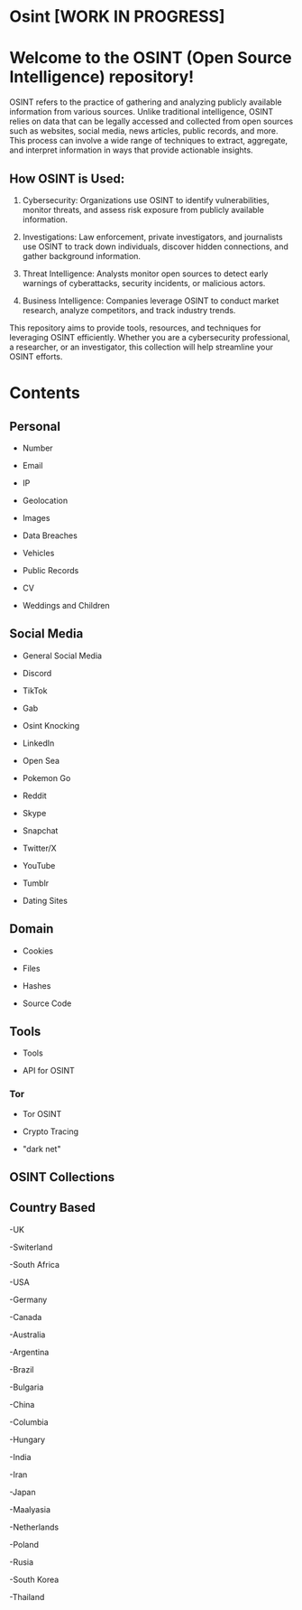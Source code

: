 # Osint [WORK IN PROGRESS]
# **Welcome to the OSINT (Open Source Intelligence) repository!**

OSINT refers to the practice of gathering and analyzing publicly available information from various sources.
Unlike traditional intelligence, OSINT relies on data that can be legally accessed and collected from open sources such as websites, social media, news articles, public records, and more.
This process can involve a wide range of techniques to extract, aggregate, and interpret information in ways that provide actionable insights.


## How OSINT is Used:

1. Cybersecurity: Organizations use OSINT to identify vulnerabilities, monitor threats, and assess risk exposure from publicly available information.

2. Investigations: Law enforcement, private investigators, and journalists use OSINT to track down individuals, discover hidden connections, and gather background information.

3. Threat Intelligence: Analysts monitor open sources to detect early warnings of cyberattacks, security incidents, or malicious actors.

4. Business Intelligence: Companies leverage OSINT to conduct market research, analyze competitors, and track industry trends.

This repository aims to provide tools, resources, and techniques for leveraging OSINT efficiently. Whether you are a cybersecurity professional, a researcher, or an investigator, this collection will help streamline your OSINT efforts.

# **Contents**


## **Personal**

- Number 

- Email 

- IP 

- Geolocation

- Images

- Data Breaches

- Vehicles 

- Public Records

- CV

- Weddings and Children


## **Social Media**

- General Social Media

- Discord
 
- TikTok
 
- Gab
 
- Osint Knocking
 
- LinkedIn
 
- Open Sea
 
- Pokemon Go
 
- Reddit
 
- Skype
 
- Snapchat

- Twitter/X
 
- YouTube
 
- Tumblr
 
- Dating Sites

## **Domain**

- Cookies

- Files

- Hashes

- Source Code

## **Tools**

- Tools

- API for OSINT

### **Tor**

- Tor OSINT

- Crypto Tracing

- "dark net"


## **OSINT Collections**

## **Country Based**

-UK 

-Switerland

-South Africa

-USA

-Germany

-Canada

-Australia

-Argentina

-Brazil

-Bulgaria

-China

-Columbia

-Hungary

-India

-Iran

-Japan

-Maalyasia

-Netherlands

-Poland

-Rusia

-South Korea

-Thailand

